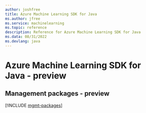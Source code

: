```yaml
---
author: joshfree
title: Azure Machine Learning SDK for Java
ms.author: jfree
ms.service: machinelearning
ms.topic: reference
description: Reference for Azure Machine Learning SDK for Java
ms.data: 08/31/2022
ms.devlang: java
---
```

# Azure Machine Learning SDK for Java - preview

## Management packages - preview
[!INCLUDE [mgmt-packages](machine-learning-mgmt-index.md)]